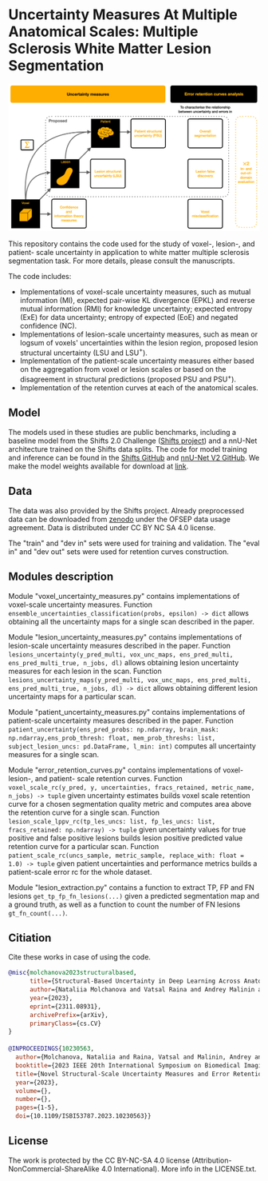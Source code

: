 # Uncertainty Measures At Multiple Anatomical Scales: Multiple Sclerosis White Matter Lesion Segmentation

![Graphical abstract](graphical_abstract.png)

This repository contains the code used for the study of voxel-, lesion-, and patient- scale uncertainty in application to white matter multiple sclerosis segmentation task. For more details, please consult the manuscripts.

The code includes:
* Implementations of voxel-scale uncertainty measures, such as mutual information (MI), expected pair-wise KL divergence (EPKL) and reverse mutual information (RMI) for knowledge uncertainty; expected entropy (ExE) for data uncertainty; entropy of expected (EoE) and negated confidence (NC).
* Implementations of lesion-scale uncertainty measures, such as mean or logsum of voxels' uncertainties within the lesion region, proposed lesion structural uncertainty (LSU and LSU$^{+}$).
* Implementation of the patient-scale uncertainty measures either based on the aggregation from voxel or lesion scales or based on the disagreement in structural predictions (proposed PSU and PSU$^+$).
* Implementation of the retention curves at each of the anatomical scales.

Model
----

The models used in these studies are public benchmarks, including a baseline model from the Shifts 2.0 Challenge ([Shifts project](https://shifts.ai/)) and a nnU-Net architecture trained on the Shifts data splits. The code for model training and inference can be found in the [Shifts GitHub](https://github.com/Shifts-Project/shifts/tree/main/mswml) and [nnU-Net V2 GitHub](https://github.com/MIC-DKFZ/nnUNet). 
We make the model weights available for download at [link](https://drive.google.com/drive/folders/152EyvUIfBLv7RIlW55_kZ4DaA0wM7Pk2?usp=drive_link).

Data
----

The data was also provided by the Shifts project. Already preprocessed data can be downloaded from [zenodo](https://zenodo.org/record/7051658) under the OFSEP data usage agreement. Data is distributed under CC BY NC SA 4.0 license.

The "train" and "dev in" sets were used for training and validation. The "eval in" and "dev out" sets were used for retention curves construction.

Modules description
----

Module "voxel_uncertainty_measures.py" contains implementations of voxel-scale uncertainty measures. Function
`ensemble_uncertainties_classification(probs, epsilon) -> dict` allows obtaining 
all the uncertainty maps for a single scan described in the paper.

Module "lesion_uncertainty_measures.py" contains implementations of lesion-scale uncertainty measures described in the paper. Function 
`lesions_uncertainty(y_pred_multi, vox_unc_maps, ens_pred_multi, ens_pred_multi_true, n_jobs, dl)` allows obtaining
lesion uncertainty measures for each lesion in the scan. Function `lesions_uncertainty_maps(y_pred_multi, vox_unc_maps, ens_pred_multi, ens_pred_multi_true, n_jobs, dl) -> dict` allows obtaining
different lesion uncertainty maps for a particular scan.

Module "patient_uncertainty_measures.py" contains implementations of patient-scale uncertainty measures described in the paper. Function 
`patient_uncertainty(ens_pred_probs: np.ndarray, brain_mask: np.ndarray,ens_prob_thresh: float, mem_prob_threshs: list, subject_lesion_uncs: pd.DataFrame, l_min: int)` computes all uncertainty measures for a single scan.

Module "error_retention_curves.py" contains implementations of voxel- lesion-, and patient- scale retention curves.
Function `voxel_scale_rc(y_pred, y, uncertainties, fracs_retained, metric_name, n_jobs) -> tuple` given uncertainty estimates builds voxel scale retention curve for a chosen segmentation quality metric and computes area above the retention curve for a single scan.
Function `lesion_scale_lppv_rc(tp_les_uncs: list, fp_les_uncs: list, fracs_retained: np.ndarray) -> tuple` given uncertainty values for true positive and false positive lesions builds lesion positive predicted value retention curve for a particular scan.
Function `patient_scale_rc(uncs_sample, metric_sample, replace_with: float = 1.0) -> tuple` given patient uncertainties and performance metrics builds a patient-scale error rc for the whole dataset.

Module "lesion_extraction.py" contains a function to extract TP, FP and FN lesions `get_tp_fp_fn_lesions(...)` given a predicted segmentation map and a ground truth, 
as well as a function to count the number of FN lesions `gt_fn_count(...)`.

Citiation
----

Cite these works in case of using the code.

```bibtex
@misc{molchanova2023structuralbased,
      title={Structural-Based Uncertainty in Deep Learning Across Anatomical Scales: Analysis in White Matter Lesion Segmentation}, 
      author={Nataliia Molchanova and Vatsal Raina and Andrey Malinin and Francesco La Rosa and Adrien Depeursinge and Mark Gales and Cristina Granziera and Henning Muller and Mara Graziani and Meritxell Bach Cuadra},
      year={2023},
      eprint={2311.08931},
      archivePrefix={arXiv},
      primaryClass={cs.CV}
}

@INPROCEEDINGS{10230563,
  author={Molchanova, Nataliia and Raina, Vatsal and Malinin, Andrey and La Rosa, Francesco and Muller, Henning and Gales, Mark and Granziera, Cristina and Graziani, Mara and Cuadra, Meritxell Bach},
  booktitle={2023 IEEE 20th International Symposium on Biomedical Imaging (ISBI)}, 
  title={Novel Structural-Scale Uncertainty Measures and Error Retention Curves: Application to Multiple Sclerosis}, 
  year={2023},
  volume={},
  number={},
  pages={1-5},
  doi={10.1109/ISBI53787.2023.10230563}}
```

License
----

The work is protected by the CC BY-NC-SA 4.0 license (Attribution-NonCommercial-ShareAlike 4.0 International). More info in the LICENSE.txt.
